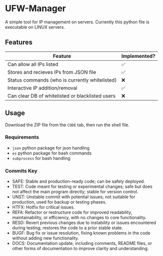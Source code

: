 # UFW-Manager

A simple tool for IP management on servers. Currently this python file is executable on LINUX servers.

## Features
| Feature    | Implemented? |
| -------- | ------- |
|Can allow all IPs listed|✅|
|Stores and recieves IPs from JSON file|✅|
|Status commands (who is currently whitelisted)|❌|
|Interactive IP addition/removal|✅|
|Can clear DB of whitelisted or blacklisted users|❌|

## Usage

Download the ZIP file from the `CODE` tab, then run the shell file.

### Requirements
- `json` python package for json handling
- `os` python package for bash commands
- `subprocess` for bash handling

### Commits Key
- SAFE: Stable and production-ready code; can be safely deployed.
- TEST: Code meant for testing or experimental changes; safe but does not affect the main program directly; stable for version control.
- UNST: Unstable commit with potential issues; not suitable for production, used for backup or testing phases.
- HTFX: Hotfix for critical issues.
- REFA: Refactor or restructure code for improved readability, maintainability, or efficiency, with no changes to core functionality.
- RESD: Revert previous changes due to instability or issues encountered during testing; restores the code to a prior stable state.
- BUGF: Bug fix or issue resolution, fixing known problems in the code without adding new functionality.
- DOCS: Documentation update, including comments, README files, or other forms of documentation to improve clarity and understanding.